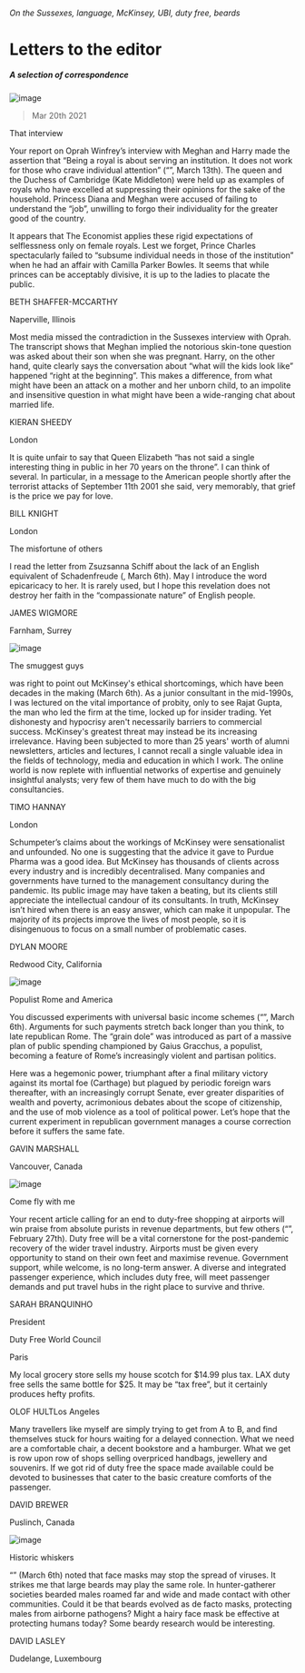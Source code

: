###### On the Sussexes, language, McKinsey, UBI, duty free, beards
# Letters to the editor 
##### A selection of correspondence 
![image](images/20210313_blp503_0.jpg) 
> Mar 20th 2021 


That interview

Your report on Oprah Winfrey’s interview with Meghan and Harry made the assertion that “Being a royal is about serving an institution. It does not work for those who crave individual attention” (“”, March 13th). The queen and the Duchess of Cambridge (Kate Middleton) were held up as examples of royals who have excelled at suppressing their opinions for the sake of the household. Princess Diana and Meghan were accused of failing to understand the “job”, unwilling to forgo their individuality for the greater good of the country.


It appears that The Economist applies these rigid expectations of selflessness only on female royals. Lest we forget, Prince Charles spectacularly failed to “subsume individual needs in those of the institution” when he had an affair with Camilla Parker Bowles. It seems that while princes can be acceptably divisive, it is up to the ladies to placate the public.

BETH SHAFFER-MCCARTHY
Naperville, Illinois

Most media missed the contradiction in the Sussexes interview with Oprah. The transcript shows that Meghan implied the notorious skin-tone question was asked about their son when she was pregnant. Harry, on the other hand, quite clearly says the conversation about “what will the kids look like” happened “right at the beginning”. This makes a difference, from what might have been an attack on a mother and her unborn child, to an impolite and insensitive question in what might have been a wide-ranging chat about married life.

KIERAN SHEEDY
London

It is quite unfair to say that Queen Elizabeth “has not said a single interesting thing in public in her 70 years on the throne”. I can think of several. In particular, in a message to the American people shortly after the terrorist attacks of September 11th 2001 she said, very memorably, that grief is the price we pay for love.

BILL KNIGHT
London
The misfortune of others

I read the letter from Zsuzsanna Schiff about the lack of an English equivalent of Schadenfreude (, March 6th). May I introduce the word epicaricacy to her. It is rarely used, but I hope this revelation does not destroy her faith in the “compassionate nature” of English people.

JAMES WIGMORE
Farnham, Surrey
![image](images/20210306_wbd000.jpg) 

The smuggest guys

was right to point out McKinsey's ethical shortcomings, which have been decades in the making (March 6th). As a junior consultant in the mid-1990s, I was lectured on the vital importance of probity, only to see Rajat Gupta, the man who led the firm at the time, locked up for insider trading. Yet dishonesty and hypocrisy aren't necessarily barriers to commercial success. McKinsey's greatest threat may instead be its increasing irrelevance. Having been subjected to more than 25 years' worth of alumni newsletters, articles and lectures, I cannot recall a single valuable idea in the fields of technology, media and education in which I work. The online world is now replete with influential networks of expertise and genuinely insightful analysts; very few of them have much to do with the big consultancies.

TIMO HANNAY
London

Schumpeter’s claims about the workings of McKinsey were sensationalist and unfounded. No one is suggesting that the advice it gave to Purdue Pharma was a good idea. But McKinsey has thousands of clients across every industry and is incredibly decentralised. Many companies and governments have turned to the management consultancy during the pandemic. Its public image may have taken a beating, but its clients still appreciate the intellectual candour of its consultants. In truth, McKinsey isn’t hired when there is an easy answer, which can make it unpopular. The majority of its projects improve the lives of most people, so it is disingenuous to focus on a small number of problematic cases.

DYLAN MOORE
Redwood City, California
![image](images/20210306_fnp001.jpg) 

Populist Rome and America

You discussed experiments with universal basic income schemes (“”, March 6th). Arguments for such payments stretch back longer than you think, to late republican Rome. The “grain dole” was introduced as part of a massive plan of public spending championed by Gaius Gracchus, a populist, becoming a feature of Rome’s increasingly violent and partisan politics.

Here was a hegemonic power, triumphant after a final military victory against its mortal foe (Carthage) but plagued by periodic foreign wars thereafter, with an increasingly corrupt Senate, ever greater disparities of wealth and poverty, acrimonious debates about the scope of citizenship, and the use of mob violence as a tool of political power. Let’s hope that the current experiment in republican government manages a course correction before it suffers the same fate.

GAVIN MARSHALL
Vancouver, Canada
![image](images/20210227_ldd003.jpg) 

Come fly with me

Your recent article calling for an end to duty-free shopping at airports will win praise from absolute purists in revenue departments, but few others (“”, February 27th). Duty free will be a vital cornerstone for the post-pandemic recovery of the wider travel industry. Airports must be given every opportunity to stand on their own feet and maximise revenue. Government support, while welcome, is no long-term answer. A diverse and integrated passenger experience, which includes duty free, will meet passenger demands and put travel hubs in the right place to survive and thrive.

SARAH BRANQUINHO
President
Duty Free World Council
Paris

My local grocery store sells my house scotch for $14.99 plus tax. LAX duty free sells the same bottle for $25. It may be “tax free”, but it certainly produces hefty profits.

OLOF HULTLos Angeles

Many travellers like myself are simply trying to get from A to B, and find themselves stuck for hours waiting for a delayed connection. What we need are a comfortable chair, a decent bookstore and a hamburger. What we get is row upon row of shops selling overpriced handbags, jewellery and souvenirs. If we got rid of duty free the space made available could be devoted to businesses that cater to the basic creature comforts of the passenger.

DAVID BREWER
Puslinch, Canada
![image](images/20210306_stp004.jpg) 

Historic whiskers

“” (March 6th) noted that face masks may stop the spread of viruses. It strikes me that large beards may play the same role. In hunter-gatherer societies bearded males roamed far and wide and made contact with other communities. Could it be that beards evolved as de facto masks, protecting males from airborne pathogens? Might a hairy face mask be effective at protecting humans today? Some beardy research would be interesting.

DAVID LASLEY
Dudelange, Luxembourg
